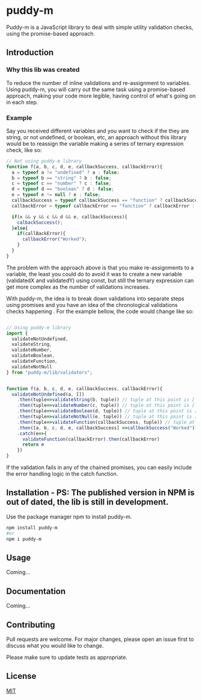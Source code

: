 # puddy-m

Puddy-m is a JavaScript library to deal with simple utility validation checks, using the promise-based approach.

## Introduction

### Why this lib was created
To reduce the number of inline validations and re-assignment to variables. Using puddy-m, you will carry out the same task using a promise-based approach, making your code more legible, having control of what's going on in each step. 

### Example
Say you received different variables and you want to check if the they are string, or not undefined, or boolean, etc, an approach without this library would be to reassign the variable making a series of ternary expression check, like so:

```javascript
// Not using puddy-m library
function f(a, b, c, d, e, callbackSuccess, callbackError){
  a = typeof a != "undefined" ? a : false;
  b = typeof b == "string" ? b : false;
  c = typeof c == "number" ? c : false;
  d = typeof d == "boolean" ? d : false;
  e = typeof e != null ? e : false;
  callbackSuccess = typeof callbackSuccess == "function" ? callbackSuccess : false;
  callbackError = typeof callbackError == "function" ? callbackError : false;

  if(x && y && c && d && e, callbackSuccess){
    calbackSuccess();
  }else{
    if(callBackError){
      callbackError("Worked");
    }
  }
}

```
The problem with the approach above is that you make re-assignments to a variable, the least you could do to avoid it was to create a new variable (validatedX and validatedY) using const, but still the ternary expression can get more complex as the number of validations increases.

With puddy-m, the idea is to break down validations into separate steps using promises and you have an idea of the chronological validations checks happening . For the example bellow, the code would change like so:

```javascript

// Using puddy-m library
import {
  validateNotUndefined, 
  validateString, 
  validateNumber, 
  validateBoolean, 
  validateFunction, 
  validateNotNull
} from "puddy-m/lib/validators";


function f(a, b, c, d, e, callbackSuccess, callbackError){
  validateNotUndefined(a, [])
    .then(tuple=>validateString(b, tuple)) // tuple at this point is [ a ]
    .then(tuple=>validateNumber(c, tuple)) // tuple at this point is [ a, b ]
    .then(tuple=>validateBoolean(d, tuple)) // tuple at this point is [ a, b, c ]
    .then(tuple=>validateNotNull(e, tuple)) // tuple at this point is [ a, b, c, d ]
    .then(tuple=>validateFunction(callbackSuccess, tuple)) // tuple at this point is [ a, b, c, d, e ]
    .then([a, b, c, d, e, callbackSuccess] =>callbackSuccess("Worked")) // Tuple was distructured to [a, b, c, d, e, callbackSuccess]
    .catch(e=>{
      validateFunction(callbackError).then(callbackError)
      return e
    })
}

```
If the validation fails in any of the chained promises, you can easily include the error handling logic in the catch function.


## Installation - PS: The published version in NPM is out of dated, the lib is still in development.

Use the package manager npm to install puddy-m.

```bash
npm install puddy-m
#or
npm i puddy-m
```

## Usage

Coming...

## Documentation
Coming...

## Contributing
Pull requests are welcome. For major changes, please open an issue first to discuss what you would like to change.

Please make sure to update tests as appropriate.

## License
[MIT](https://choosealicense.com/licenses/mit/)
